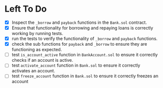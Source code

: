 # Left To Do

- [x] Inspect the `_borrow` and `payback` functions in the `Bank.sol` contract.
- [x] Ensure that functionality for borrowing and repaying loans is correctly working by running tests.
- [x] run the tests to verify the functionality of `_borrow` and `payback` functions.
- [x] check the sub functions for `payback` and `_borrow` to ensure they are functioning as expected.
- [ ] test `is_account_active` function in `BankAccount.sol` to ensure it correctly checks if an account is active.
- [ ] test `activate_account` function in `Bank.sol` to ensure it correctly activates an account.
- [ ] test `freeze_account` function in `Bank.sol` to ensure it correctly freezes an account

